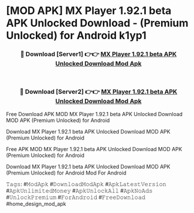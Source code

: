 # [MOD APK] MX Player 1.92.1 beta APK Unlocked Download - (Premium Unlocked) for Android k1yp1



<div align="center">
<h3>🔴 Download [Server1] 👉👉 <a href="https://momento.my/?title=MX_Player_1.92.1_beta_APK_Unlocked_Download">MX Player 1.92.1 beta APK Unlocked Download Mod Apk</a></h3><br>

<h3>🔴 Download [Server2] 👉👉 <a href="https://momento.my/?title=MX_Player_1.92.1_beta_APK_Unlocked_Download">MX Player 1.92.1 beta APK Unlocked Download Mod Apk</a></h3>
</div>



Free Download APK MOD MX Player 1.92.1 beta APK Unlocked Download MOD APK (Premium Unlocked) for Android

Download MX Player 1.92.1 beta APK Unlocked Download MOD APK (Premium Unlocked) for Android

Free APK MOD MX Player 1.92.1 beta APK Unlocked Download MOD APK (Premium Unlocked) for Android

Download MX Player 1.92.1 beta APK Unlocked Download MOD APK (Premium Unlocked) for Android Mod For Android

𝚃𝚊𝚐𝚜: #𝙼𝚘𝚍𝙰𝚙𝚔 #𝙳𝚘𝚠𝚗𝚕𝚘𝚊𝚍𝙼𝚘𝚍𝙰𝚙𝚔 #𝙰𝚙𝚔𝙻𝚊𝚝𝚎𝚜𝚝𝚅𝚎𝚛𝚜𝚒𝚘𝚗 #𝙰𝚙𝚔𝚄𝚗𝚕𝚒𝚖𝚒𝚝𝚎𝚍𝙼𝚘𝚗𝚎𝚢 #𝙰𝚙𝚔𝚄𝚗𝚕𝚘𝚌𝚔𝙰𝚕𝚕 #𝙰𝚙𝚔𝙽𝚘𝙰𝚍𝚜 #𝚄𝚗𝚕𝚘𝚌𝚔𝙿𝚛𝚎𝚖𝚒𝚞𝚖 #𝙵𝚘𝚛𝙰𝚗𝚍𝚛𝚘𝚒𝚍 #𝙵𝚛𝚎𝚎𝙳𝚘𝚠𝚗𝚕𝚘𝚊𝚍 #home_design_mod_apk
